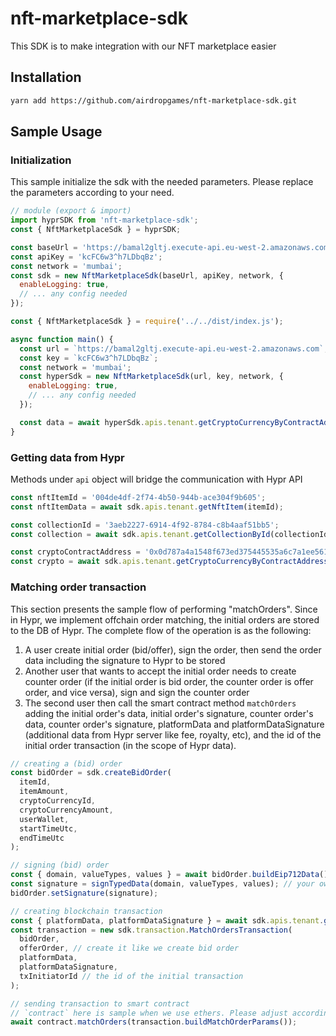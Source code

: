 # nft-marketplace-sdk

This SDK is to make integration with our NFT marketplace easier

## Installation

```bash
yarn add https://github.com/airdropgames/nft-marketplace-sdk.git
```

## Sample Usage

### Initialization

This sample initialize the sdk with the needed parameters. Please replace the parameters according to your need.

```js
// module (export & import)
import hyprSDK from 'nft-marketplace-sdk';
const { NftMarketplaceSdk } = hyprSDK;

const baseUrl = 'https://bamal2gltj.execute-api.eu-west-2.amazonaws.com/';
const apiKey = 'kcFC6w3^h7LDbqBz';
const network = 'mumbai';
const sdk = new NftMarketplaceSdk(baseUrl, apiKey, network, {
  enableLogging: true,
  // ... any config needed
});
```

```js
const { NftMarketplaceSdk } = require('../../dist/index.js');

async function main() {
  const url = `https://bamal2gltj.execute-api.eu-west-2.amazonaws.com`;
  const key = `kcFC6w3^h7LDbqBz`;
  const network = 'mumbai';
  const hyperSdk = new NftMarketplaceSdk(url, key, network, {
    enableLogging: true,
    // ... any config needed
  });

  const data = await hyperSdk.apis.tenant.getCryptoCurrencyByContractAddress('<contract_address>');
}
```

### Getting data from Hypr

Methods under `api` object will bridge the communication with Hypr API

```js
const nftItemId = '004de4df-2f74-4b50-944b-ace304f9b605';
const nftItemData = await sdk.apis.tenant.getNftItem(itemId);

const collectionId = '3aeb2227-6914-4f92-8784-c8b4aaf51bb5';
const collection = await sdk.apis.tenant.getCollectionById(collectionId);

const cryptoContractAddress = '0x0d787a4a1548f673ed375445535a6c7a1ee56180';
const crypto = await sdk.apis.tenant.getCryptoCurrencyByContractAddress(cryptoContractAddress);
```

### Matching order transaction

This section presents the sample flow of performing "matchOrders". Since in Hypr, we implement offchain order matching, the initial orders are stored to the DB of Hypr. The complete flow of the operation is as the following:

1. A user create initial order (bid/offer), sign the order, then send the order data including the signature to Hypr to be stored
2. Another user that wants to accept the initial order needs to create counter order (if the initial order is bid order, the counter order is offer order, and vice versa), sign and sign the counter order
3. The second user then call the smart contract method `matchOrders` adding the initial order's data, initial order's signature, counter order's data, counter order's signature, platformData and platformDataSignature (additional data from Hypr server like fee, royalty, etc), and the id of the initial order transaction (in the scope of Hypr data).

```js
// creating a (bid) order
const bidOrder = sdk.createBidOrder(
  itemId,
  itemAmount,
  cryptoCurrencyId,
  cryptoCurrencyAmount,
  userWallet,
  startTimeUtc,
  endTimeUtc
);

// signing (bid) order
const { domain, valueTypes, values } = await bidOrder.buildEip712Data();
const signature = signTypedData(domain, valueTypes, values); // your own typed data signing method
bidOrder.setSignature(signature);

// creating blockchain transaction
const { platformData, platformDataSignature } = await sdk.apis.tenant.getPlatformDataForTransaction(txInitiatorId);
const transaction = new sdk.transaction.MatchOrdersTransaction(
  bidOrder,
  offerOrder, // create it like we create bid order
  platformData,
  platformDataSignature,
  txInitiatorId // the id of the initial transaction
);

// sending transaction to smart contract
// `contract` here is sample when we use ethers. Please adjust accordingly
await contract.matchOrders(transaction.buildMatchOrderParams());
```
